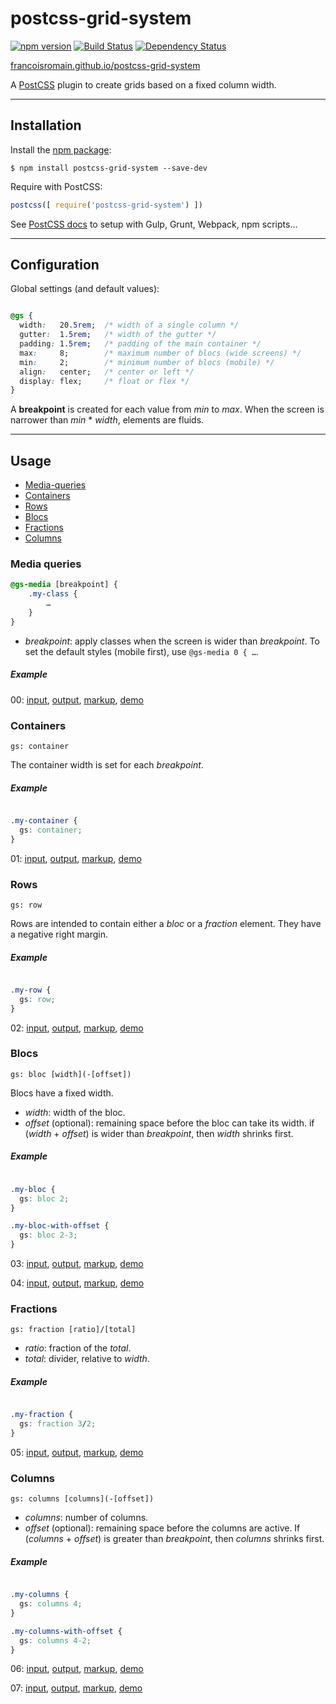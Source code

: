 # postcss-grid-system 

[![npm version][npm-img]][npm] [![Build Status][ci-img]][ci] [![Dependency Status][dep-img]][dep]

[francoisromain.github.io/postcss-grid-system][github.io]

A [PostCSS] plugin to create grids based on a fixed column width.

[github.io]: http://francoisromain.github.io/postcss-grid-system
[PostCSS]:   https://github.com/postcss/postcss
[ci-img]:    https://travis-ci.org/francoisromain/postcss-grid-system.svg
[ci]:        https://travis-ci.org/francoisromain/postcss-grid-system
[npm-img]:   https://badge.fury.io/js/postcss-grid-system.svg
[npm]:       https://badge.fury.io/js/postcss-grid-system
[dep-img]:   https://david-dm.org/francoisromain/postcss-grid-system.svg
[dep]:       https://david-dm.org/francoisromain/postcss-grid-system

* * * 

## Installation

Install the [npm package](https://www.npmjs.com/package/postcss-grid-system):

    $ npm install postcss-grid-system --save-dev

Require with PostCSS:

``` js
postcss([ require('postcss-grid-system') ])
```

See [PostCSS docs](https://github.com/postcss/postcss#usage) to setup with Gulp, Grunt, Webpack, npm scripts… 

* * * 

## Configuration

Global settings (and default values):

``` css

@gs {
  width:   20.5rem;  /* width of a single column */
  gutter:  1.5rem;   /* width of the gutter */
  padding: 1.5rem;   /* padding of the main container */
  max:     8;        /* maximum number of blocs (wide screens) */
  min:     2;        /* minimum number of blocs (mobile) */
  align:   center;   /* center or left */ 
  display: flex;     /* float or flex */  
}
```

A **breakpoint** is created for each value from _min_ to _max_. When the screen is narrower than _min_ * _width_, elements are fluids. 

* * * 

## Usage

- [Media-queries](#media-queries)
- [Containers](#containers)
- [Rows](#rows)
- [Blocs](#blocs)
- [Fractions](#fractions)
- [Columns](#columns)


### Media queries

``` css
@gs-media [breakpoint] {
    .my-class {
        …
    }
}
```

- _breakpoint_: apply classes when the screen is wider than _breakpoint_. To set the default styles (mobile first), use `@gs-media 0 { …`.

##### Example

00: [input](https://github.com/francoisromain/postcss-grid-system/blob/gh-pages/test/src/00.css), [output](https://github.com/francoisromain/postcss-grid-system/blob/gh-pages/test/dist/00.css), [markup](https://github.com/francoisromain/postcss-grid-system/blob/gh-pages/test/00.html), [demo](http://francoisromain.github.io/postcss-grid-system/test/00.html)

### Containers

`gs: container`

The container width is set for each _breakpoint_.

##### Example

``` css

.my-container {
  gs: container;
}

```

01: [input](https://github.com/francoisromain/postcss-grid-system/blob/gh-pages/test/src/01.css), [output](https://github.com/francoisromain/postcss-grid-system/blob/gh-pages/test/dist/01.css), [markup](https://github.com/francoisromain/postcss-grid-system/blob/gh-pages/test/01.html), [demo](http://francoisromain.github.io/postcss-grid-system/test/01.html)

### Rows

`gs: row`

Rows are intended to contain either a _bloc_ or a _fraction_ element. They have a negative right margin.

##### Example

``` css

.my-row {
  gs: row;
}

```

02: [input](https://github.com/francoisromain/postcss-grid-system/blob/gh-pages/test/src/02.css), [output](https://github.com/francoisromain/postcss-grid-system/blob/gh-pages/test/dist/02.css), [markup](https://github.com/francoisromain/postcss-grid-system/blob/gh-pages/test/02.html), [demo](http://francoisromain.github.io/postcss-grid-system/test/02.html)

### Blocs

`gs: bloc [width](-[offset])`

Blocs have a fixed width.

- _width_: width of the bloc.
- _offset_ (optional): remaining space before the bloc can take its width. if (_width_ + _offset_) is wider than _breakpoint_, then _width_ shrinks first.

##### Example

``` css

.my-bloc {
  gs: bloc 2;
}

.my-bloc-with-offset {
  gs: bloc 2-3;
}

```

03: [input](https://github.com/francoisromain/postcss-grid-system/blob/gh-pages/test/src/03.css), [output](https://github.com/francoisromain/postcss-grid-system/blob/gh-pages/test/dist/03.css), [markup](https://github.com/francoisromain/postcss-grid-system/blob/gh-pages/test/03.html), [demo](http://francoisromain.github.io/postcss-grid-system/test/03.html)

04: [input](https://github.com/francoisromain/postcss-grid-system/blob/gh-pages/test/src/04.css), [output](https://github.com/francoisromain/postcss-grid-system/blob/gh-pages/test/dist/04.css), [markup](https://github.com/francoisromain/postcss-grid-system/blob/gh-pages/test/04.html), [demo](http://francoisromain.github.io/postcss-grid-system/test/04.html)

### Fractions

`gs: fraction [ratio]/[total]`

- _ratio_: fraction of the _total_.
- _total_: divider, relative to _width_.

##### Example

``` css

.my-fraction {
  gs: fraction 3/2;
}

```

05: [input](https://github.com/francoisromain/postcss-grid-system/blob/gh-pages/test/src/05.css), [output](https://github.com/francoisromain/postcss-grid-system/blob/gh-pages/test/dist/05.css), [markup](https://github.com/francoisromain/postcss-grid-system/blob/gh-pages/test/05.html), [demo](http://francoisromain.github.io/postcss-grid-system/test/05.html)


### Columns

`gs: columns [columns](-[offset])`

- _columns_: number of columns.
- _offset_ (optional): remaining space before the columns are active. If (_columns_ + _offset_) is greater than _breakpoint_, then _columns_ shrinks first.

##### Example

``` css

.my-columns {
  gs: columns 4;
}

.my-columns-with-offset {
  gs: columns 4-2;
}

```

06: [input](https://github.com/francoisromain/postcss-grid-system/blob/gh-pages/test/src/06.css), [output](https://github.com/francoisromain/postcss-grid-system/blob/gh-pages/test/dist/06.css), [markup](https://github.com/francoisromain/postcss-grid-system/blob/gh-pages/test/06.html), [demo](http://francoisromain.github.io/postcss-grid-system/test/06.html)

07: [input](https://github.com/francoisromain/postcss-grid-system/blob/gh-pages/test/src/07.css), [output](https://github.com/francoisromain/postcss-grid-system/blob/gh-pages/test/dist/07.css), [markup](https://github.com/francoisromain/postcss-grid-system/blob/gh-pages/test/07.html), [demo](http://francoisromain.github.io/postcss-grid-system/test/07.html)

